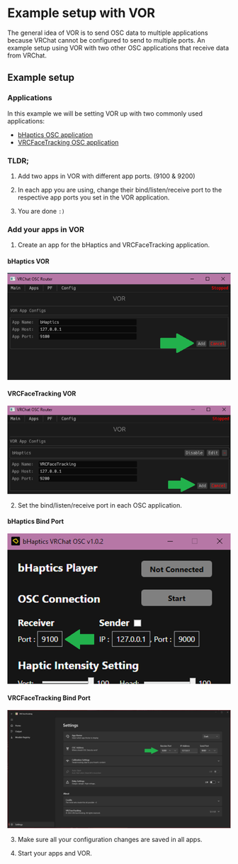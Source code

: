 # Example setup with VOR

The general idea of VOR is to send OSC data to multiple applications because VRChat cannot be configured to send to multiple ports.
An example setup using VOR with two other OSC applications that receive data from VRChat.

## Example setup

### Applications

In this example we will be setting VOR up with two commonly used applications:
- [bHaptics OSC application](https://github.com/bhaptics/VRChatOSC)
- [VRCFaceTracking OSC application](https://github.com/benaclejames/VRCFaceTracking)

### TLDR;

1. Add two apps in VOR with different app ports. (9100 & 9200)

2. In each app you are using, change their bind/listen/receive port to the respective app ports you set in the VOR application.

3. You are done `:)`

### Add your apps in VOR

1. Create an app for the bHaptics and VRCFaceTracking application.

#### bHaptics VOR

![Add bHaptics app to VOR](../images/bhapticsexampleapp.png)

#### VRCFaceTracking VOR

![Add VRCFaceTracking app to VOR](../images/vrcftexampleapp.png)

2. Set the bind/listen/receive port in each OSC application.

#### bHaptics Bind Port

![Change bHaptics bind port](../images/bhapticsbindport.png)

#### VRCFaceTracking Bind Port

![Change VRCFT bind port](../images/vrcftbindport.png)

3. Make sure all your configuration changes are saved in all apps.

4. Start your apps and VOR.